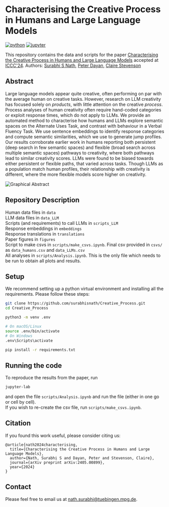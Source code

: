 # Characterising the Creative Process in Humans and Large Language Models
[![python](https://img.shields.io/badge/Python-3.9-3776AB.svg?style=flat&logo=python&logoColor=white)](https://www.python.org)
[![jupyter](https://img.shields.io/badge/Jupyter-Lab-F37626.svg?style=flat&logo=Jupyter)](https://jupyterlab.readthedocs.io/en/stable)

This repository contains the data and scripts for the paper [Characterising the Creative Process in Humans and Large Language Models](http://arxiv.org/abs/2405.00899) accepted at [ICCC'24](https://computationalcreativity.net/iccc24/). 
Authors: [Surabhi S Nath](https://surabhisnath.github.io), [Peter Dayan](https://www.mpg.de/12309357/biologische-kybernetik-dayan), [Claire Stevenson](https://www.uva.nl/en/profile/s/t/c.e.stevenson/c.e.stevenson.html)

## Abstract
Large language models appear quite creative, often performing on par with the average human on creative tasks. However, research on LLM creativity has focused solely on *products*, with little attention on the creative *process*. Process analyses of human creativity often require hand-coded categories or exploit response times, which do not apply to LLMs. We provide an automated method to characterise how humans and LLMs explore semantic spaces on the Alternate Uses Task, and contrast with behaviour in a Verbal Fluency Task. We use sentence embeddings to identify response categories and compute semantic similarities, which we use to generate jump profiles. Our results corroborate earlier work in humans reporting both persistent (deep search in few semantic spaces) and flexible (broad search across multiple semantic spaces) pathways to creativity, where both pathways lead to similar creativity scores. LLMs were found to be biased towards either persistent or flexible paths, that varied across tasks. Though LLMs as a population match human profiles, their relationship with creativity is different, where the more flexible models score higher on creativity.

![Graphical Abstract](figures/Abstract.png)

## Repository Description
Human data files in `data`\
LLM data files in `data_LLM`\
Scripts (and requirements) to call LLMs in `scripts_LLM`\
Response embeddings in `embeddings`\
Response translations in `translations`\
Paper figures in `figures`\
Script to make csvs in `scripts/make_csvs.ipynb`. Final csv provided in `csvs/` as `data_humans.csv` and `data_LLMs.csv`\
All analyses in `scripts/Analysis.ipynb`. This is the only file which needs to be run to obtain all plots and results.

## Setup
We recommend setting up a python virtual environment and installing all the requirements. Please follow these steps:

```bash
git clone https://github.com/surabhisnath/Creative_Process.git
cd Creative_Process

python3 -m venv .env

# On macOS/Linux
source .env/bin/activate
# On Windows
.env\Scripts\activate

pip install -r requirements.txt
```

## Running the code
To reproduce the results from the paper, run 
```bash
jupyter-lab
```
and open the file `scripts/Analysis.ipynb` and run the file (either in one go or cell by cell).\
If you wish to re-create the csv file, run `scripts/make_csvs.ipynb`.

## Citation
If you found this work useful, please consider citing us:

```
@article{nath2024characterising,
  title={Characterising the Creative Process in Humans and Large Language Models},
  author={Nath, Surabhi S and Dayan, Peter and Stevenson, Claire},
  journal={arXiv preprint arXiv:2405.00899},
  year={2024}
}
```

## Contact
Please feel free to email us at nath.surabhi@tuebingen.mpg.de.